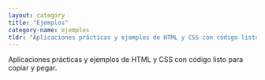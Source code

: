 ```yaml
---
layout: category
title: "Ejemplos"
category-name: ejemplos
tldr: "Aplicaciones prácticas y ejemplos de HTML y CSS con código listo para copiar y pegar."
---
```


<p class="lead">Aplicaciones prácticas y ejemplos de HTML y CSS con código listo para copiar y pegar.</p>
